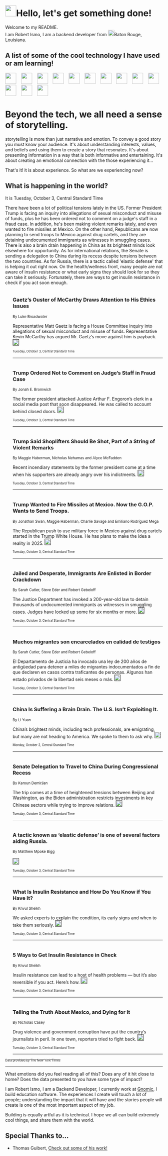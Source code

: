 <h1><img src="https://emojis.slackmojis.com/emojis/images/1643514375/3493/hot-coffee.gif?1643514375" width="35"/>Hello, let's get something done!</h1>

<p>Welcome to my README.<br/>
I am Robert Ismo, I am a backend developer from <img src="https://emojis.slackmojis.com/emojis/images/1638395689/50435/moulin_rouge.png?1638395689" width="20"/>Baton Rouge, Louisiana.</p>
<h2>A list of some of the cool technology I have used or am learning!</h2>
<p>
<img src="https://emojis.slackmojis.com/emojis/images/1643516091/21142/meow_bongotap.gif?1643516091" width="35" alt="">
<img src="https://img.shields.io/badge/Favorite%20Frontend%20Framework-SvelteKit-f83903" alt="">
<img src="https://img.shields.io/badge/Second%20Favorite-Vue-40b581" alt="">
<img src="https://img.shields.io/badge/Most%20Used%20Runtime-Nodejs-78b061" alt="">
<img src="https://emojis.slackmojis.com/emojis/images/1643517416/34482/fire.gif?1643517416" width="35" alt="">
<img src="https://img.shields.io/badge/Javascript%20But%20Better-Typescript-0078ca" alt="">
<img src="https://img.shields.io/badge/Favorite%20Language-Elixir-3e244d" alt="">
<img src="https://img.shields.io/badge/Containerize%20Everything-Docker-6ac9ef" alt="">
<img src="https://emojis.slackmojis.com/emojis/images/1643514596/5999/meow_party.gif?1643514596" width="35" alt="">
<img src="https://img.shields.io/badge/API%20Love%20Language-Graphql-de32a5" alt="">
<img src="https://img.shields.io/badge/Our%20Favorite%20Version%20Controller-Git-e94f33" alt="">
<img src="https://img.shields.io/badge/Favorite%20Database-Redis-d42d1d" alt="">
<img src="https://emojis.slackmojis.com/emojis/images/1643514559/5584/deployparrot.gif?1643514559" width="35" alt="">
<img src="https://img.shields.io/badge/Container%20Interstate-RabbitMQ-f66200" alt="">
<img src="https://img.shields.io/badge/Gotta%20Learn-Kubernetes-316adf" alt="">
<img src="https://img.shields.io/badge/Really%20Mature%20Now-WASM-654fef" alt="">
<img src="https://emojis.slackmojis.com/emojis/images/1666642497/61942/dance_vibe.gif?1666642497" width="35" alt="">
<img src="https://img.shields.io/badge/For%20My%20M1-ARM64-657d96" alt="">
<img src="https://img.shields.io/badge/Loving%20This%20So%20Much-TailwindCSS-17bcb5" alt="">
<img src="https://img.shields.io/badge/Cool%20Build%20Tool-Vite-f9cb24" alt="">
<img src="https://emojis.slackmojis.com/emojis/images/1669231376/62819/working-on-it.gif?1669231376" width="35" alt="">
<img src="https://img.shields.io/badge/Fun%20and%20Easy%20Database-MongoDB-5f8c49" alt="">
<img src="https://img.shields.io/badge/JS%20Life%20Support-NPM-c73737" alt="">
<img src="https://img.shields.io/badge/I%20Liked%20It-DynamoDB-0073b9" alt="">
<img src="https://emojis.slackmojis.com/emojis/images/1643514045/46/question.gif?1643514045" width="35" alt="">
<img src="https://img.shields.io/badge/cool-React-60d6f9" alt="">
<img src="https://img.shields.io/badge/Future%20Big%20Project-Lambda-f37e00" alt="">
<img src="https://img.shields.io/badge/NPM%20But%20Better-PNPM-f1aa07" alt="">
<img src="https://emojis.slackmojis.com/emojis/images/1643514943/9662/fbwow.gif?1643514943" width="35" alt="">
<img src="https://img.shields.io/badge/First%20Language-C-662079" alt="">
<img src="https://img.shields.io/badge/Where%20I%20Deploy%20Frontend-Vercel-000000" alt="">
<img src="https://img.shields.io/badge/Who%20Does%20not%20Want%20an%20App-Swift-f9492a" alt="">
<img src="https://emojis.slackmojis.com/emojis/images/1643514058/151/javascript.png?1643514058" width="35" alt="">
<img src="https://img.shields.io/badge/cool-Python-fbd542" alt="">
<img src="https://img.shields.io/badge/Favorite%20Something-Stripe-656cdc" alt="">
<img src="https://img.shields.io/badge/Of%20Course-HTML5-ed6327" alt="">
<img src="https://emojis.slackmojis.com/emojis/images/1660415405/60731/bomb.gif?1660415405" width="35" alt="">
<img src="https://img.shields.io/badge/hate-CSS-2964ec" alt="">
<img src="https://img.shields.io/badge/Learning-CircleCI-141215" alt="">
<img src="https://img.shields.io/badge/Learning-Rust-fbbb3b" alt="">
<img src="https://emojis.slackmojis.com/emojis/images/1660415397/60712/writing-hand.gif?1660415397" width="35" alt="">
<img src="https://img.shields.io/badge/Dev%20Browser%20of%20Choice-Firefox-cc4e26" alt="">
<img src="https://img.shields.io/badge/Recoverying%20From%20Windows-UNIX-1781e3" alt="">
<img src="https://img.shields.io/badge/LOVE-LogSeq-90c1c2" alt="">
<img src="https://emojis.slackmojis.com/emojis/images/1643514066/223/kirby.gif?1643514066" width="35" alt="">
<img src="https://img.shields.io/badge/Daily%20Driver-MacOS-e6e6e8" alt="">
<img src="https://img.shields.io/badge/Git%20Server-Github-000000" alt="">
<img src="https://img.shields.io/badge/enjoyable-EC2-f17428" alt="">
<img src="https://emojis.slackmojis.com/emojis/images/1643514239/2069/excited.gif?1643514239" width="35" alt="">
</p>
<h1>Beyond the tech, we all need a sense of storytelling.</h1>
<p>storytelling is more than just narrative and emotion. To convey a good story you must know your audience. It's about understanding interests, values, and beliefs and using them to create a story that resonates. It's about presenting information in a way that is both informative and entertaining. It's about creating an emotional connection with the those experiencing it...</p>
<p>That's it! it is about experience. So what are we experiencing now?</p>
<h2>What is happening in the world?</h2>
<p>It is Tuesday, October 3, Central Standard Time</p>
<p>
There have been a lot of political tensions lately in the US. Former President Trump is facing an inquiry into allegations of sexual misconduct and misuse of funds, plus he has been ordered not to comment on a judge&#39;s staff in a fraud case. In addition, he&#39;s been making violent remarks lately, and even wanted to fire missiles at Mexico. On the other hand, Republicans are now planning to send troops to Mexico against drug cartels, and they are detaining undocumented immigrants as witnesses in smuggling cases. There is also a brain drain happening in China as its brightest minds look elsewhere for opportunity. As for international relations, the Senate is sending a delegation to China during its recess despite tensions between the two countries. As for Russia, there is a tactic called &#39;elastic defense&#39; that is helping it out right now. On the health&#x2F;wellness front, many people are not aware of insulin resistance or what early signs they should look for so they can take it seriously. Fortunately, there are ways to get insulin resistance in check if you act soon enough.</p>
<ol>
<img src="https://img.shields.io/badge/-us-blue" alt="">
<h3>Gaetz’s Ouster of McCarthy Draws Attention to His Ethics Issues</h3>
<sub>By Luke Broadwater</sub>
<p>Representative Matt Gaetz is facing a House Committee inquiry into allegations of sexual misconduct and misuse of funds. Representative Kevin McCarthy has argued Mr. Gaetz’s move against him is payback.  <a href=""><img src="https://developer.nytimes.com/files/poweredby_nytimes_30b.png?v=1583354208352" height="20"></a></p>
<sub><sub>Tuesday, October 3, Central Standard Time</sub></sub>
<hr/>
<img src="https://img.shields.io/badge/-nyregion-blue" alt="">
<h3>Trump Ordered Not to Comment on Judge’s Staff in Fraud Case</h3>
<sub>By Jonah E. Bromwich</sub>
<p>The former president attacked Justice Arthur F. Engoron’s clerk in a social media post that soon disappeared. He was called to account behind closed doors.  <a href=""><img src="https://developer.nytimes.com/files/poweredby_nytimes_30b.png?v=1583354208352" height="20"></a></p>
<sub><sub>Tuesday, October 3, Central Standard Time</sub></sub>
<hr/>
<img src="https://img.shields.io/badge/-us-blue" alt="">
<h3>Trump Said Shoplifters Should Be Shot, Part of a String of Violent Remarks</h3>
<sub>By Maggie Haberman, Nicholas Nehamas and Alyce McFadden</sub>
<p>Recent incendiary statements by the former president come at a time when his supporters are already angry over his indictments.  <a href=""><img src="https://developer.nytimes.com/files/poweredby_nytimes_30b.png?v=1583354208352" height="20"></a></p>
<sub><sub>Tuesday, October 3, Central Standard Time</sub></sub>
<hr/>
<img src="https://img.shields.io/badge/-us-blue" alt="">
<h3>Trump Wanted to Fire Missiles at Mexico. Now the G.O.P. Wants to Send Troops.</h3>
<sub>By Jonathan Swan, Maggie Haberman, Charlie Savage and Emiliano Rodríguez Mega</sub>
<p>The Republican push to use military force in Mexico against drug cartels started in the Trump White House. He has plans to make the idea a reality in 2025.  <a href=""><img src="https://developer.nytimes.com/files/poweredby_nytimes_30b.png?v=1583354208352" height="20"></a></p>
<sub><sub>Tuesday, October 3, Central Standard Time</sub></sub>
<hr/>
<img src="https://img.shields.io/badge/-us-blue" alt="">
<h3>Jailed and Desperate, Immigrants Are Enlisted in Border Crackdown</h3>
<sub>By Sarah Cutler, Steve Eder and Robert Gebeloff</sub>
<p>The Justice Department has invoked a 200-year-old law to detain thousands of undocumented immigrants as witnesses in smuggling cases. Judges have locked up some for six months or more.  <a href=""><img src="https://developer.nytimes.com/files/poweredby_nytimes_30b.png?v=1583354208352" height="20"></a></p>
<sub><sub>Tuesday, October 3, Central Standard Time</sub></sub>
<hr/>
<img src="https://img.shields.io/badge/-espanol-blue" alt="">
<h3>Muchos migrantes son encarcelados en calidad de testigos</h3>
<sub>By Sarah Cutler, Steve Eder and Robert Gebeloff</sub>
<p>El Departamento de Justicia ha invocado una ley de 200 años de antigüedad para detener a miles de migrantes indocumentados a fin de que declaren en casos contra traficantes de personas. Algunos han estado privados de la libertad seis meses o más.  <a href=""><img src="https://developer.nytimes.com/files/poweredby_nytimes_30b.png?v=1583354208352" height="20"></a></p>
<sub><sub>Tuesday, October 3, Central Standard Time</sub></sub>
<hr/>
<img src="https://img.shields.io/badge/-business-blue" alt="">
<h3>China Is Suffering a Brain Drain. The U.S. Isn’t Exploiting It.</h3>
<sub>By Li Yuan</sub>
<p>China’s brightest minds, including tech professionals, are emigrating, but many are not heading to America. We spoke to them to ask why.  <a href=""><img src="https://developer.nytimes.com/files/poweredby_nytimes_30b.png?v=1583354208352" height="20"></a></p>
<sub><sub>Monday, October 2, Central Standard Time</sub></sub>
<hr/>
<img src="https://img.shields.io/badge/-us-blue" alt="">
<h3>Senate Delegation to Travel to China During Congressional Recess</h3>
<sub>By Karoun Demirjian</sub>
<p>The trip comes at a time of heightened tensions between Beijing and Washington, as the Biden administration restricts investments in key Chinese sectors while trying to improve relations.  <a href=""><img src="https://developer.nytimes.com/files/poweredby_nytimes_30b.png?v=1583354208352" height="20"></a></p>
<sub><sub>Tuesday, October 3, Central Standard Time</sub></sub>
<hr/>
<img src="https://img.shields.io/badge/-world-blue" alt="">
<h3>A tactic known as ‘elastic defense’ is one of several factors aiding Russia.</h3>
<sub>By Matthew Mpoke Bigg</sub>
<p>  <a href=""><img src="https://developer.nytimes.com/files/poweredby_nytimes_30b.png?v=1583354208352" height="20"></a></p>
<sub><sub>Tuesday, October 3, Central Standard Time</sub></sub>
<hr/>
<img src="https://img.shields.io/badge/-well-blue" alt="">
<h3>What Is Insulin Resistance and How Do You Know if You Have It?</h3>
<sub>By Knvul Sheikh</sub>
<p>We asked experts to explain the condition, its early signs and when to take them seriously.  <a href=""><img src="https://developer.nytimes.com/files/poweredby_nytimes_30b.png?v=1583354208352" height="20"></a></p>
<sub><sub>Tuesday, October 3, Central Standard Time</sub></sub>
<hr/>
<img src="https://img.shields.io/badge/-well-blue" alt="">
<h3>5 Ways to Get Insulin Resistance in Check</h3>
<sub>By Knvul Sheikh</sub>
<p>Insulin resistance can lead to a host of health problems — but it’s also reversible if you act. Here’s how.  <a href=""><img src="https://developer.nytimes.com/files/poweredby_nytimes_30b.png?v=1583354208352" height="20"></a></p>
<sub><sub>Tuesday, October 3, Central Standard Time</sub></sub>
<hr/>
<img src="https://img.shields.io/badge/-magazine-blue" alt="">
<h3>Telling the Truth About Mexico, and Dying for It</h3>
<sub>By Nicholas Casey</sub>
<p>Drug violence and government corruption have put the country’s journalists in peril. In one town, reporters tried to fight back.  <a href=""><img src="https://developer.nytimes.com/files/poweredby_nytimes_30b.png?v=1583354208352" height="20"></a></p>
<sub><sub>Tuesday, October 3, Central Standard Time</sub></sub>
<hr/>
</ol>
<a href="https://developer.nytimes.com"><sub><sub>Data provided by The New York Times</sub></sub></a>
<hr/>
<p>What emotions did you feel reading all of this? Does any of it hit close to home? Does the data presented to you have some type of impact?</p>
<p>I am Robert Ismo, I am a Backend Developer, I currently work at <a href="https://gnomic.education/">Gnomic</a>, I build education software. The experiences I create will touch a lot of people; understanding the impact that it will have and the stories people will create is one of the most important aspect of my job.</p>
<p>Building is equally artful as it is technical. I hope we all can build extremely cool things, and share them with the world.</p>
<h2>Special Thanks to...</h2>
<ul>
<li>Thomas Guibert, <a href="https://github.com/thmsgbrt/thmsgbrt">Check out some of his work!</a></li>
</ul>